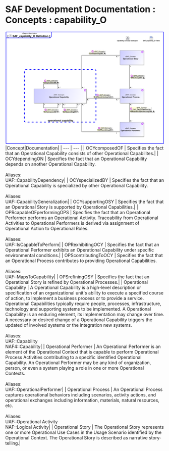 # SAF Development Documentation : Concepts : capability_O 
![SAF_capability_O Definition.svg](./diagrams/SAF_capability_O-Definition.svg)
|Concept|Documentation|
| --- | --- |
| OCYcomposedOF | Specifies the fact that an Operational Capability consists of other Operational Capabilites.|
| OCYdependingON | Specifies the fact that an Operational Capability depends on another Operational Capability.<br><br>Aliases:<br>UAF::CapabilityDependency|
| OCYspecializedBY | Specifies the fact that an Operational Capability is specialized by other Operational Capability. <br><br>Aliases:<br>UAF::CapabilityGeneralization|
| OCYsupportingOSY | Specifies the fact that an Operational Story is supported by Operational Capabilities.|
| OPRcapableOFperformingOPS | Specifies the fact that an Operational Performer performs an Operational Activity. Traceability from Operational Activities to Operational Performers is derived via assignment of Operational Action to Operational Roles.<br><br>Aliases:<br>UAF::IsCapableToPerform|
| OPRexhibitingOCY | Specifies the fact that an Operational Performer exhibits an Operational Capability under specific environmental conditions.|
| OPScontributingToOCY | Specifies the fact that an Operational Process contributes to providing Operational Capabilities.<br><br>Aliases:<br>UAF::MapsToCapability|
| OPSrefiningOSY | Specifies the fact that an Operational Story is refined by Operational Processes.|
| Operational Capability | A Operational Capability is a high-level description or specification of an organizational unit's ability to execute a specified course of action, to implement a business process or to provide a service. Operational Capabilities typically require people, processes, infrastructure, technology and supporting systems to be implemented.  A Operational Capability is an enduring element, its implementation may change over time. A necessary or desired change of a Operational Capability triggers the updated of involved systems or the integration new systems.<br><br>Aliases:<br>UAF::Capability<br>NAF4::Capability|
| Operational Performer | An Operational Performer is an element of the Operational Context that is capable to perform Operational Process Activities contributing to a specific identified Operational Capability. An Operational Performer may be any kind of organization, person, or even a system playing a role in one or more Operational Contexts.<br><br>Aliases:<br>UAF::OperationalPerformer|
| Operational Process | An Operational Process captures operational behaviors including scenarios, activity actions, and operational exchanges including information, materials, natural resources, etc.<br><br>Aliases:<br>UAF::Operational Activity<br>NAF::Logical Activity|
| Operational Story | The Operational Story represents one or more Operational Use Cases in the Usage Scenario identified by the Operational Context. The Operational Story is described as narrative story-telling.|
